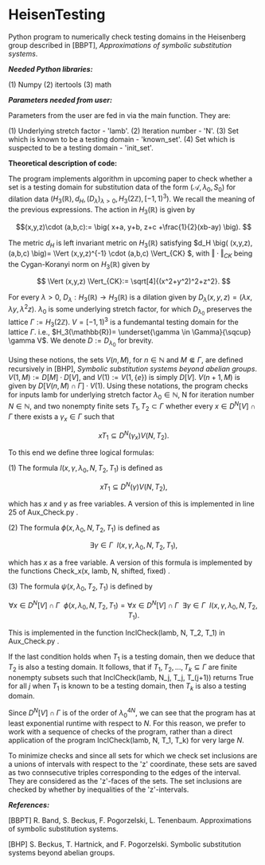 # HeisenTesting
Python program to numerically check testing domains in the Heisenberg group described in [BBPT], _Approximations of symbolic substitution systems_.

_**Needed Python libraries:**_

(1) Numpy
(2) itertools
(3) math

_**Parameters needed from user:**_

Parameters from the user are fed in via the main function. They are:

(1) Underlying stretch factor - 'lamb'.
(2) Iteration number - 'N'.
(3) Set which is known to be a testing domain - 'known_set'.
(4) Set which is suspected to be a testing domain - 'init_set'.


**Theoretical description of code:**

The program implements algorithm in upcoming paper to check whether a set is a testing domain for substitution data of the form $\big( \mathcal{A}, \lambda_0, S_0 \big)$ for dilation data $\Big( H_3(\mathbb{R}), d_H, (D_\lambda)_{\lambda>0}, H_3(2\mathbb{Z}), [-1,1)^3  \Big)$. We recall the meaning of the previous expressions. The action in $H_3(\mathbb{R})$ is given by

$$(x,y,z)\cdot (a,b,c):= \big( x+a, y+b, z+c +\frac{1}{2}(xb-ay) \big). $$

The metric $d_H$ is left invariant metric on $H_3(\mathbb{R})$ satisfying $d_H \big( (x,y,z), (a,b,c)  \big)= \Vert (x,y,z)^{-1} \cdot (a,b,c)  \Vert_{CK} $, with $\Vert \cdot \Vert_{CK}$ being the Cygan-Koranyi norm on $H_3(\mathbb{R})$ given by 

$$ \Vert (x,y,z) \Vert_{CK}:= \sqrt[4]{(x^2+y^2)^2+z^2}. $$

For every $\lambda>0$, $D_\lambda: H_3(\mathbb{R}) \to H_3(\mathbb{R})$ is a dilation given by $D_\lambda(x,y,z)=\big( \lambda x, \lambda y, \lambda^2 z \big)$. $\lambda_0$ is some underlying stretch factor, for which $D_{\lambda_0}$ preserves the lattice $\Gamma:= H_3(2\mathbb{Z})$. $V=[-1,1)^3$ is a fundemantal testing domain for the lattice $\Gamma$. i.e., $H_3(\mathbb{R})= \underset{\gamma \in \Gamma}{\sqcup} \gamma V$. We denote $D:=D_{\lambda_0}$ for brevity.

Using these notions, the sets $V(n,M)$, for $n\in \mathbb{N}$ and $M\Subset \Gamma$, are defined recursively in [BHP], _Symbolic substitution systems beyond abelian groups_. $V(1,M):= D[M]\cdot D[V]$, and $V(1):=V(1,\{e\})$ is simply $D[V]$. $V(n+1,M)$ is given by $D[V(n,M)\cap \Gamma]\cdot V(1)$. Using these notations, the program checks for inputs lamb for underlying stretch factor $\lambda_0\in \mathbb{N}$, N for iteration number $N\in \mathbb{N}$, and two nonempty finite sets $T_1,T_2\subset \Gamma$ whether every $x\in D^N[V]\cap \Gamma$ there exists a $\gamma_x \in \Gamma$ such that

$$ xT_1 \subseteq D^N(\gamma_x) V(N,T_2). $$

To this end we define three logical formulas:

(1) The formula $I(x, \gamma, \lambda_0, N, T_2, T_1)$ is defined as

$$ xT_1 \subseteq D^N(\gamma) V(N,T_2), $$

which has $x$ and $\gamma$ as free variables. A version of this is implemented in line 25 of Aux_Check.py .

(2) The formula $\phi(x, \lambda_0, N, T_2, T_1)$ is defined as

$$ \exists \gamma\in \Gamma \enspace I(x, \gamma, \lambda_0, N, T_2, T_1) , $$

which has $x$ as a free variable. A version of this formula is implemented by the functions Check_x(x, lamb, N, shifted, fixed) .

(3) The formula $\psi(x, \lambda_0, T_2, T_1 )$ is defined by

$$ \forall x\in D^N[V]\cap \Gamma \enspace \phi(x, \lambda_0, N, T_2, T_1)=  \forall x\in D^N[V]\cap \Gamma \enspace \exists \gamma\in \Gamma \enspace  I(x, \gamma, \lambda_0, N, T_2, T_1). $$

This is implemented in the function InclCheck(lamb, N, T_2, T_1) in Aux_Check.py .

If the last condition holds when  $T_1$ is a testing domain, then we deduce that $T_2$ is also a testing domain. It follows, that if $T_1,T_2,...,T_k \subseteq \Gamma$ are finite nonempty subsets such that InclCheck(lamb, N_j, T_j, T_(j+1)) returns True for all $j$ when $T_1$ is known to be a testing domain, then $T_k$ is also a testing domain. 

Since $D^N[V]\cap \Gamma$ is of the order of $\lambda_0^{4N}$, we can see that the program has at least exponential runtime with respect to $N$. For this reason, we prefer to work with a sequence of checks of the program, rather than a direct application of the program InclCheck(lamb, N, T_1, T_k) for very large $N$.

To minimize checks and since all sets for which we check set inclusions are a unions of intervals with respect to the 'z' coordinate, these sets are saved as  two connsecutive triples corresponding to the edges of the interval. They are considered as the 'z'-faces of the sets. The set inclusions are checked by whether by inequalities of the 'z'-intervals.

_**References:**_

[BBPT] R. Band, S. Beckus, F. Pogorzelski, L. Tenenbaum. Approximations of symbolic substitution systems.

[BHP] S. Beckus, T. Hartnick, and F. Pogorzelski. Symbolic substitution systems beyond abelian groups.


